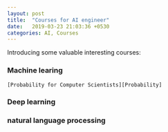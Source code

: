 ```yaml
---
layout: post
title:  "Courses for AI engineer"
date:   2019-03-23 21:03:36 +0530
categories: AI, Courses
---
```

Introducing some valuable interesting courses: 

### Machine learing

	[Probability for Computer Scientists][Probability]

### Deep learning

### natural language processing


<!-- ```javascript
const Razorpay = require('razorpay');

let rzp = Razorpay({
	key_id: 'KEY_ID',
	secret: 'name'
});

// capture request
rzp.capture(payment_id, cost)
	.then(function (data) {
		return 2;
	})
``` -->

<!-- Check out the [Jekyll docs][jekyll-docs] for more info on how to get the most out of Jekyll. File all bugs/feature requests at [Jekyll’s GitHub repo][jekyll-gh]. If you have questions, you can ask them on [Jekyll Talk][jekyll-talk]. -->

[Probability]: https://web.stanford.edu/class/cs109
[jekyll-gh]:   https://github.com/jekyll/jekyll
[jekyll-talk]: https://talk.jekyllrb.com/
